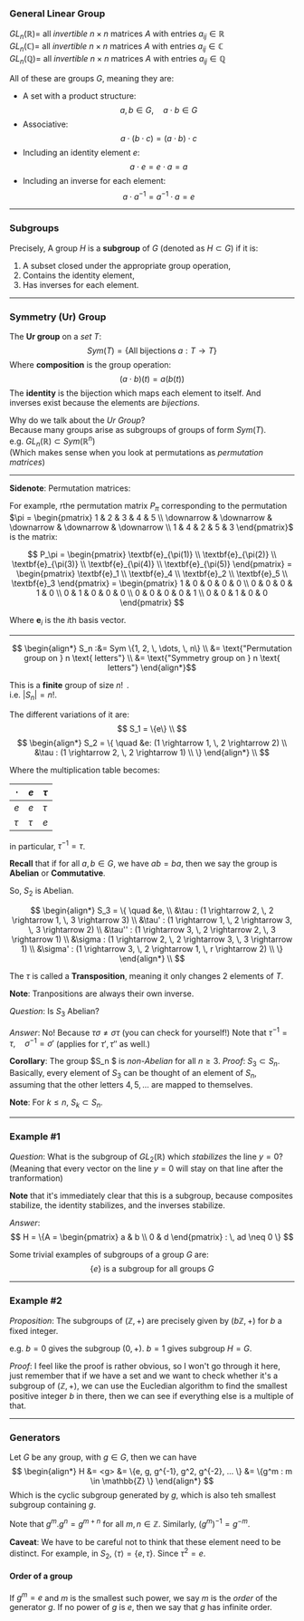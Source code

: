 ### General Linear Group
$GL_n(\mathbb{R}) =$ all _invertible_ $n \times n$ matrices $A$ with entries $a_{ij} \in \mathbb{R}$ \
$GL_n(\mathbb{C}) =$ all _invertible_ $n \times n$ matrices $A$ with entries $a_{ij} \in \mathbb{C}$ \
$GL_n(\mathbb{Q}) =$ all _invertible_ $n \times n$ matrices $A$ with entries $a_{ij} \in \mathbb{Q}$ 

All of these are groups $G$, meaning they are:
- A set with a product structure:
    $$a, b \in G, \quad a \cdot b \in G$$
- Associative:
    $$a \cdot (b \cdot c) = (a \cdot b) \cdot c$$
- Including an identity element $e$:
    $$a \cdot e = e \cdot a = a$$
- Including an inverse for each element:
    $$a \cdot a^{-1} = a^{-1} \cdot a = e$$

<hr/>

### Subgroups
Precisely, A group $H$ is a **subgroup** of $G$ (denoted as $H \subset G$) if it is:
1. A subset closed under the appropriate group operation,
2. Contains the identity element,
3. Has inverses for each element.

<hr/>

### Symmetry (Ur) Group
The **Ur group** on a _set_ $T$:
$$
Sym(T) = \{\text{All bijections } a: T \rightarrow T \}
$$
Where **composition** is the group operation:
$$ (a \cdot b) (t) = a(b(t))$$
The **identity** is the bijection which maps each element to itself.
And inverses exist because the elements are _bijections_.

Why do we talk about the _Ur Group_? \
Because many groups arise as subgroups of groups of form $Sym(T)$. \
e.g. $GL_n(\mathbb{R}) \subset Sym(\mathbb{R}^n)$ \
(Which makes sense when you look at permutations as _permutation matrices_)

---

**Sidenote**: Permutation matrices:

For example, rthe permutation matrix $P_\pi$ corresponding to the permutation $\pi = \begin{pmatrix} 1 & 2 & 3 & 4 & 5 \\ \downarrow & \downarrow & \downarrow & \downarrow & \downarrow \\ 1 & 4 & 2 & 5 & 3 \end{pmatrix}$ is the matrix:

$$
P_\pi = 
\begin{pmatrix} 
\textbf{e}_{\pi(1)} \\
\textbf{e}_{\pi(2)} \\
\textbf{e}_{\pi(3)} \\
\textbf{e}_{\pi(4)} \\
\textbf{e}_{\pi(5)}
\end{pmatrix} = 
\begin{pmatrix} 
\textbf{e}_1 \\
\textbf{e}_4 \\
\textbf{e}_2 \\
\textbf{e}_5 \\
\textbf{e}_3
\end{pmatrix} = 
\begin{pmatrix} 
1 & 0 & 0 & 0 & 0 \\
0 & 0 & 0 & 1 & 0 \\
0 & 1 & 0 & 0 & 0 \\
0 & 0 & 0 & 0 & 1 \\
0 & 0 & 1 & 0 & 0 
\end{pmatrix}
$$

Where $\textbf{e}_i$ is the $i$th basis vector.

---

$$
\begin{align*}
S_n :&= Sym \{1, 2, \, \dots, \, n\} \\
&= \text{"Permutation group on } n \text{ letters"} \\
&= \text{"Symmetry group on } n \text{ letters"}
\end{align*}$$

This is a **finite** group of size $n! \,$ . \
i.e. $|S_n| = n!$.

The different variations of it are:
$$
S_1 = \{e\} \\
$$
$$
\begin{align*}
S_2 = \{ \quad
&e: (1 \rightarrow 1, \, 2 \rightarrow 2) \\ 
&\tau : (1 \rightarrow 2, \, 2 \rightarrow 1) \\ \} 
\end{align*} \\
$$

Where the multiplication table becomes:

| $\cdot$       | $e$    | $\tau$ |
|---      |---     | --     |
| $e$     | $e$    | $\tau$ |
| $\tau$  | $\tau$ | $e$    |

in particular, $\tau^{-1} = \tau$.

**Recall** that if for all $a, b \in G$, we have $ab = ba$, then we say the group is **Abelian** or **Commutative**.

So, $S_2$ is Abelian.

$$
\begin{align*}
S_3 = \{ \quad
&e, \\ 
&\tau : (1 \rightarrow 2, \, 2 \rightarrow 1, \, 3 \rightarrow 3) \\ 
&\tau' : (1 \rightarrow 1, \, 2 \rightarrow 3, \, 3 \rightarrow 2) \\
&\tau'' : (1 \rightarrow 3, \, 2 \rightarrow 2, \, 3 \rightarrow 1) \\
&\sigma : (1 \rightarrow 2, \, 2 \rightarrow 3, \, 3 \rightarrow 1) \\
&\sigma' : (1 \rightarrow 3, \, 2 \rightarrow 1, \, r \rightarrow 2) \\
\} 
\end{align*} \\
$$

The $\tau$ is called a **Transposition**, meaning it only changes $2$ elements of $T$.

**Note**: 
Tranpositions are always their own inverse.

_Question_: 
Is $S_3$ Abelian?

_Answer_:
No! Because $\tau \sigma \neq \sigma \tau$ (you can check for yourself!)
Note that $\tau^{-1} = \tau, \quad \sigma^{-1} = \sigma'$
(applies for $\tau', \tau''$ as well.)


**Corollary**:
The group $S_n $ is _non-Abelian_ for all $n \geq 3$.
_Proof_: 
$S_3 \subset S_n$. Basically, every element of $S_3$ can be thought of an element of $S_n$, assuming that the other letters $4, 5, ...$ are mapped to themselves.

**Note**:
For $k \leq n$, $S_k \subset S_n$.

<hr/>

### Example #1
_Question_:
What is the subgroup of $GL_2(\mathbb{R})$ which _stabilizes_ the line $y=0$?
(Meaning that every vector on the line $y=0$ will stay on that line after the tranformation)

**Note** that it's immediately clear that this is a subgroup, because composites stabilize, the identity stabilizes, and the inverses stabilize.

_Answer_: 
$$
H = \{A = \begin{pmatrix} a & b \\ 0 & d \end{pmatrix} : \, ad \neq 0 \}
$$

Some trivial examples of subgroups of a group $G$ are:
$$
\{e\} \text{ is a subgroup for all groups } G
$$

<hr/>

### Example #2
_Proposition_:
The subgroups of $(\mathbb{Z}, +)$ are precisely given by $(b \mathbb{Z}, +)$ for $b$ a fixed integer.

e.g. 
$b=0$ gives the subgroup $(0, +)$.
$b=1$ gives subgroup $H = G$.

_Proof_:
I feel like the proof is rather obvious, so I won't go through it here, just remember that if we have a set and we want to check whether it's a subgroup of $(\mathbb{Z}, +)$, we can use the Eucledian algorithm to find the smallest positive integer $b$ in there, then we can see if everything else is a multiple of that.

 <hr/>

### Generators
Let $G$ be any group, with $g \in G$, then we can have 
$$
\begin{align*}
H &= <g>
&= \{e, g, g^{-1},  g^2, g^{-2}, ... \}
&= \{g^m : m \in \mathbb{Z} \}
\end{align*}
$$
Which is the cyclic subgroup generated by $g$, which is also teh smallest subgroup containing $g$.

Note that $g^m . g^n = g^{m+n}$ for all $m, n \in \mathbb{Z}$. 
Similarly, $(g^m)^{-1} = g^{-m}$.

**Caveat**: We have to be careful not to think that these element need to be distinct.
For example, in $S_2$, $\langle \tau \rangle = \{e, \tau \}$. Since $\tau^2 = e$.

#### Order of a group
If $g^m = e$ and $m$ is the smallest such power, we say $m$ is the _order_ of the generator $g$.
If no power of $g$ is $e$, then we say that $g$ has infinite order.


